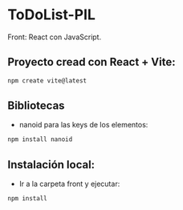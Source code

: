 # ToDoList-PIL
Front: React con JavaScript.

## Proyecto cread con React + Vite:
``` sh
npm create vite@latest
```
## Bibliotecas
- nanoid para las keys de los elementos:
``` sh
npm install nanoid
```
## Instalación local:
- Ir a la carpeta front y ejecutar:
``` sh
npm install 
```
